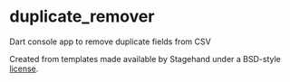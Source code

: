 # duplicate_remover

Dart console app to remove duplicate fields from CSV

Created from templates made available by Stagehand under a BSD-style
[license](https://github.com/dart-lang/stagehand/blob/master/LICENSE).
